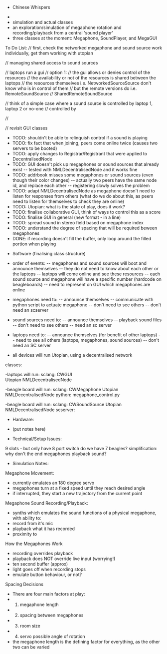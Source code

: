 * Chinese Whispers

- 
- simulation and actual classes
- an exploration/simulation of megaphone rotation and recording/playback from a central 'sound player'
- three classes at the moment: Megaphone, SoundPlayer, and MegaGUI

To Do List:
// first, check the networked megaphone and sound source work individually, get them working with utopian

// managing shared access to sound sources

// laptops run a gui
// option 1:
// the gui allows or denies control of the resources
// the availability or not of the resources is shared between the laptops
// the resources themselves i.e. NetworkedSourceSource don't know who is in control of them
// but the remote versions do i.e. RemoteSoundSource
// SharedRemoteSoundSource

// think of a simple case where a sound source is controlled by laptop 1, laptop 2 or no-one
// controlled by

// 

// revisit GUI classes


- TODO: shouldn't be able to relinquish control if a sound is playing
- TODO: fix fact that when joining, peers come online twice (causes two servers to be booted)
- TODO: apply changes to Registrar/Registrant that were applied to DecentralisedNode
- TODO: GUI doesn't pick up megaphones or sound sources that already exist
-- tested with NMLDecentralisedNode and it works fine
- TODO: addrbook misses some megaphones or sound sources (even though their color changes)
-- actually two peers have the same node id, and replace each other
-- registering slowly solves the problem
- TODO: adapt NMLDecentralisedNode as megaphone doesn't need to listen for responses from others (what do we do about this, as peers need to listen for themselves to check they are online)
- TODO: Utopian: what is the state of play, does it work?
- TODO: finalise collaborative GUI, think of ways to control this as a score
- TODO: finalise GUI in general (new format - in a line)
- TODO: spread sound in stereo field based on megaphone index
- TODO: understand the degree of spacing that will be required beween megaphones
- DONE: if recording doesn't fill the buffer, only loop around the filled portion when playing

* Software (finalising class structure)

- order of events:
-- megaphones and sound sources will boot and announce themselves
-- they do not need to know about each other or the laptops
-- laptops will come online and see these resources
-- each sound source and megaphone will have a specific number (hardcode on beagleboards)
-- need to represent on GUI which megaphones are online

- megaphones need to:
-- announce themselves
-- communicate with python script to actuate megaphone
-- don't need to see others
-- don't need an scserver
- sound sources need to:
-- announce themselves
-- playback sound files
-- don't need to see others
-- need an sc server
- laptops need to:
-- announce themselves (for benefit of other laptops)
-- need to see all others (laptops, megaphones, sound sources)
-- don't need an SC server
* all devices will run Utopian, using a decentralised network

classes:

-laptops will run:
sclang:
	CWGUI					
	Utopian
	NMLDecentralisedNode

-beagle board will run:
sclang:
	CWMegaphone	
	Utopian
	NMLDecentralisedNode
python:
	megaphone_control.py

-beagle board will run:
sclang:
	CWSoundSource
	Utopian
	NMLDecentralisedNode
scserver:

* Hardware:

- (put notes here)

* Technical/Setup Issues:

9 slots - but only have 8 port switch
do we have 7 beagles?
simplification: why don't the end megaphones playback sound?

* Simulation Notes:

Megaphone Movement:
- currently emulates an 180 degree servo
- megaphones turn at a fixed speed until they reach desired angle
- if interrupted, they start a new trajectory from the current point

Megaphone Sound Recording/Playback:
- synths which emulates the sound functions of a physical megaphone, with ability to:
- record from it's mic
- playback what it has recorded
- proximity to

How the Megaphones Work
- recording overrides playback
- playback does NOT override live input (worrying!)
- ten second buffer (approx)
- light goes off when recording stops
- emulate button behaviour, or not?

Spacing Decisions
- There are four main factors at play:
- 1. megaphone length
- 2. spacing between megaphones
- 3. room size
- 4. servo possible angle of rotation
- the megaphone length is the defining factor for everything, as the other two can be varied

